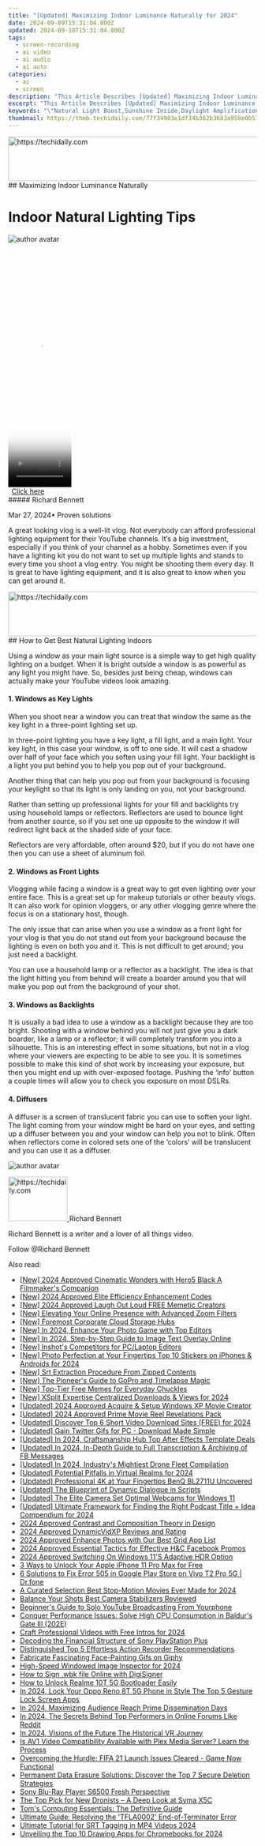 ```yaml
---
title: "[Updated] Maximizing Indoor Luminance Naturally for 2024"
date: 2024-09-09T15:31:04.800Z
updated: 2024-09-10T15:31:04.800Z
tags: 
  - screen-recording
  - ai video
  - ai audio
  - ai auto
categories: 
  - ai
  - screen
description: "This Article Describes [Updated] Maximizing Indoor Luminance Naturally for 2024"
excerpt: "This Article Describes [Updated] Maximizing Indoor Luminance Naturally for 2024"
keywords: "\"Natural Light Boost,Sunshine Inside,Daylight Amplification,Indoor Brighten Up,Eco-Luminescence,Green Luminance Increase,Shade Enhancement Naturally\""
thumbnail: https://thmb.techidaily.com/77f34903e1df34b362b3683a958e0b57f8d631d69cf5a5eaeee681f0ad029756.jpg
---
```


<!-- affiliate ads begin -->
<a href="https://ephamedtechinc.pxf.io/c/5597632/2136613/26400" target="_top" id="2136613">
  <img src="//a.impactradius-go.com/display-ad/26400-2136613" border="0" alt="https://techidaily.com" width="728" height="90"/>
</a>
<img height="0" width="0" src="https://ephamedtechinc.pxf.io/i/5597632/2136613/26400" style="position:absolute;visibility:hidden;" border="0" />
<!-- affiliate ads end -->
## Maximizing Indoor Luminance Naturally

# Indoor Natural Lighting Tips

![author avatar](https://images.wondershare.com/filmora/article-images/richard-bennett.jpg)

<!-- affiliate ads begin -->
<span id="1975648">
					<video width="128" height="480" style="cursor:pointer"
           poster="//a.impactradius-go.com/display-clicktoplayimage/1975648.png"
           onclick="if(!this.playClicked){this.play();this.setAttribute('controls',true);this.playClicked=true;}">
	   <source src="//a.impactradius-go.com/display-ad/22993-1975648">
	   <img src="//a.impactradius-go.com/display-clicktoplayimage/1975648.png" style="border: none; height: 100%; width: 100%; object-fit: contain">
	</video>
	<div style="width:80px;text-align:center"><a href="javascript:window.open(decodeURIComponent('https%3A%2F%2Fhomestyler.sjv.io%2Fc%2F5597632%2F1975648%2F22993'), '_blank');void(0);">Click here</a></div>
</span>
<img height="0" width="0" src="https://imp.pxf.io/i/5597632/1975648/22993" style="position:absolute;visibility:hidden;" border="0" />
<!-- affiliate ads end -->
##### Richard Bennett

 Mar 27, 2024• Proven solutions

 A great looking vlog is a well-lit vlog. Not everybody can afford professional lighting equipment for their YouTube channels. It’s a big investment, especially if you think of your channel as a hobby. Sometimes even if you have a lighting kit you do not want to set up multiple lights and stands to every time you shoot a vlog entry. You might be shooting them every day. It is great to have lighting equipment, and it is also great to know when you can get around it.

<!-- affiliate ads begin -->
<a href="https://appsumo.8odi.net/c/5597632/2137412/7443" target="_top" id="2137412">
  <img src="//a.impactradius-go.com/display-ad/7443-2137412" border="0" alt="https://techidaily.com" width="728" height="90"/>
</a>
<img height="0" width="0" src="https://appsumo.8odi.net/i/5597632/2137412/7443" style="position:absolute;visibility:hidden;" border="0" />
<!-- affiliate ads end -->
## How to Get Best Natural Lighting Indoors

 Using a window as your main light source is a simple way to get high quality lighting on a budget. When it is bright outside a window is as powerful as any light you might have. So, besides just being cheap, windows can actually make your YouTube videos look amazing.

#### 1\. Windows as Key Lights

 When you shoot near a window you can treat that window the same as the key light in a three-point lighting set up.

 In three-point lighting you have a key light, a fill light, and a main light. Your key light, in this case your window, is off to one side. It will cast a shadow over half of your face which you soften using your fill light. Your backlight is a light you put behind you to help you pop out of your background.

 Another thing that can help you pop out from your background is focusing your keylight so that its light is only landing on you, not your background.

 Rather than setting up professional lights for your fill and backlights try using household lamps or reflectors. Reflectors are used to bounce light from another source, so if you set one up opposite to the window it will redirect light back at the shaded side of your face.

 Reflectors are very affordable, often around $20, but if you do not have one then you can use a sheet of aluminum foil.

#### 2\. Windows as Front Lights

 Vlogging while facing a window is a great way to get even lighting over your entire face. This is a great set up for makeup tutorials or other beauty vlogs. It can also work for opinion vloggers, or any other vlogging genre where the focus is on a stationary host, though.

 The only issue that can arise when you use a window as a front light for your vlog is that you do not stand out from your background because the lighting is even on both you and it. This is not difficult to get around; you just need a backlight.

 You can use a household lamp or a reflector as a backlight. The idea is that the light hitting you from behind will create a boarder around you that will make you pop out from the background of your shot.

#### 3\. Windows as Backlights

 It is usually a bad idea to use a window as a backlight because they are too bright. Shooting with a window behind you will not just give you a dark boarder, like a lamp or a reflector; it will completely transform you into a silhouette. This is an interesting effect in some situations, but not in a vlog where your viewers are expecting to be able to see you. It is sometimes possible to make this kind of shot work by increasing your exposure, but then you might end up with over-exposed footage. Pushing the ‘info’ button a couple times will allow you to check you exposure on most DSLRs.

#### 4\. Diffusers

 A diffuser is a screen of translucent fabric you can use to soften your light. The light coming from your window might be hard on your eyes, and setting up a diffuser between you and your window can help you not to blink. Often when reflectors come in colored sets one of the ‘colors’ will be translucent and you can use it as a diffuser.

![author avatar](https://images.wondershare.com/filmora/article-images/richard-bennett.jpg)

<!-- affiliate ads begin -->
<a href="https://aligracehair.sjv.io/c/5597632/2115909/19272" target="_top" id="2115909">
  <img src="//a.impactradius-go.com/display-ad/19272-2115909" border="0" alt="https://techidaily.com" width="120" height="90"/>
</a>
<img height="0" width="0" src="https://aligracehair.sjv.io/i/5597632/2115909/19272" style="position:absolute;visibility:hidden;" border="0" />
<!-- affiliate ads end -->
Richard Bennett

Richard Bennett is a writer and a lover of all things video.

Follow @Richard Bennett


<ins class="adsbygoogle"
     style="display:block"
     data-ad-format="autorelaxed"
     data-ad-client="ca-pub-7571918770474297"
     data-ad-slot="1223367746"></ins>



<ins class="adsbygoogle"
     style="display:block"
     data-ad-client="ca-pub-7571918770474297"
     data-ad-slot="8358498916"
     data-ad-format="auto"
     data-full-width-responsive="true"></ins>


<span class="atpl-alsoreadstyle">Also read:</span>
<div><ul>
<li><a href="https://fox-direct.techidaily.com/new-2024-approved-cinematic-wonders-with-hero5-black-a-filmmakers-companion/"><u>[New] 2024 Approved Cinematic Wonders with Hero5 Black A Filmmaker's Companion</u></a></li>
<li><a href="https://fox-direct.techidaily.com/new-2024-approved-elite-efficiency-enhancement-codes/"><u>[New] 2024 Approved Elite Efficiency Enhancement Codes</u></a></li>
<li><a href="https://fox-direct.techidaily.com/new-2024-approved-laugh-out-loud-free-memetic-creators/"><u>[New] 2024 Approved Laugh Out Loud FREE Memetic Creators</u></a></li>
<li><a href="https://fox-direct.techidaily.com/new-elevating-your-online-presence-with-advanced-zoom-filters/"><u>[New] Elevating Your Online Presence with Advanced Zoom Filters</u></a></li>
<li><a href="https://fox-direct.techidaily.com/new-foremost-corporate-cloud-storage-hubs/"><u>[New] Foremost Corporate Cloud Storage Hubs</u></a></li>
<li><a href="https://instagram-video-recordings.techidaily.com/new-in-2024-enhance-your-photo-game-with-top-editors/"><u>[New] In 2024, Enhance Your Photo Game with Top Editors</u></a></li>
<li><a href="https://fox-direct.techidaily.com/new-in-2024-step-by-step-guide-to-image-text-overlay-online/"><u>[New] In 2024, Step-by-Step Guide to Image Text Overlay Online</u></a></li>
<li><a href="https://fox-direct.techidaily.com/new-inshots-competitors-for-pclaptop-editors/"><u>[New] Inshot's Competitors for PC/Laptop Editors</u></a></li>
<li><a href="https://fox-direct.techidaily.com/new-photo-perfection-at-your-fingertips-top-10-stickers-on-iphones-and-androids-for-2024/"><u>[New] Photo Perfection at Your Fingertips Top 10 Stickers on iPhones & Androids for 2024</u></a></li>
<li><a href="https://fox-direct.techidaily.com/new-srt-extraction-procedure-from-zipped-contents/"><u>[New] Srt Extraction Procedure From Zipped Contents</u></a></li>
<li><a href="https://fox-direct.techidaily.com/new-the-pioneers-guide-to-gopro-and-timelapse-magic/"><u>[New] The Pioneer's Guide to GoPro and Timelapse Magic</u></a></li>
<li><a href="https://some-approaches.techidaily.com/new-top-tier-free-memes-for-everyday-chuckles/"><u>[New] Top-Tier Free Memes for Everyday Chuckles</u></a></li>
<li><a href="https://fox-direct.techidaily.com/new-xsplit-expertise-centralized-downloads-and-views-for-2024/"><u>[New] XSplit Expertise Centralized Downloads & Views for 2024</u></a></li>
<li><a href="https://fox-direct.techidaily.com/updated-2024-approved-acquire-and-setup-windows-xp-movie-creator/"><u>[Updated] 2024 Approved Acquire & Setup Windows XP Movie Creator</u></a></li>
<li><a href="https://fox-direct.techidaily.com/updated-2024-approved-prime-movie-reel-revelations-pack/"><u>[Updated] 2024 Approved Prime Movie Reel Revelations Pack</u></a></li>
<li><a href="https://facebook-video-share.techidaily.com/updated-discover-top-6-short-video-download-sites-free-for-2024/"><u>[Updated] Discover Top 6 Short Video Download Sites (FREE) for 2024</u></a></li>
<li><a href="https://twitter-videos.techidaily.com/updated-gain-twitter-gifs-for-pc-download-made-simple/"><u>[Updated] Gain Twitter Gifs for PC - Download Made Simple</u></a></li>
<li><a href="https://fox-direct.techidaily.com/updated-in-2024-craftsmanship-hub-top-after-effects-template-deals/"><u>[Updated] In 2024, Craftsmanship Hub Top After Effects Template Deals</u></a></li>
<li><a href="https://desktop-recording.techidaily.com/updated-in-2024-in-depth-guide-to-full-transcription-and-archiving-of-fb-messages/"><u>[Updated] In 2024, In-Depth Guide to Full Transcription & Archiving of FB Messages</u></a></li>
<li><a href="https://fox-direct.techidaily.com/updated-in-2024-industrys-mightiest-drone-fleet-compilation/"><u>[Updated] In 2024, Industry's Mightiest Drone Fleet Compilation</u></a></li>
<li><a href="https://fox-direct.techidaily.com/updated-potential-pitfalls-in-virtual-realms-for-2024/"><u>[Updated] Potential Pitfalls in Virtual Realms for 2024</u></a></li>
<li><a href="https://fox-direct.techidaily.com/updated-professional-4k-at-your-fingertips-benq-bl2711u-uncovered/"><u>[Updated] Professional 4K at Your Fingertips BenQ BL2711U Uncovered</u></a></li>
<li><a href="https://fox-direct.techidaily.com/updated-the-blueprint-of-dynamic-dialogue-in-scripts/"><u>[Updated] The Blueprint of Dynamic Dialogue in Scripts</u></a></li>
<li><a href="https://digital-screen-recording.techidaily.com/updated-the-elite-camera-set-optimal-webcams-for-windows-11/"><u>[Updated] The Elite Camera Set Optimal Webcams for Windows 11</u></a></li>
<li><a href="https://fox-direct.techidaily.com/updated-ultimate-framework-for-finding-the-right-podcast-title-plus-idea-compendium-for-2024/"><u>[Updated] Ultimate Framework for Finding the Right Podcast Title + Idea Compendium for 2024</u></a></li>
<li><a href="https://fox-direct.techidaily.com/2024-approved-contrast-and-composition-theory-in-design/"><u>2024 Approved Contrast and Composition Theory in Design</u></a></li>
<li><a href="https://fox-direct.techidaily.com/2024-approved-dynamicvidxp-reviews-and-rating/"><u>2024 Approved DynamicVidXP Reviews and Rating</u></a></li>
<li><a href="https://fox-direct.techidaily.com/2024-approved-enhance-photos-with-our-best-grid-app-list/"><u>2024 Approved Enhance Photos with Our Best Grid App List</u></a></li>
<li><a href="https://fox-direct.techidaily.com/2024-approved-essential-tactics-for-effective-handc-facebook-promos/"><u>2024 Approved Essential Tactics for Effective H&C Facebook Promos</u></a></li>
<li><a href="https://fox-direct.techidaily.com/2024-approved-switching-on-windows-11s-adaptive-hdr-option/"><u>2024 Approved Switching On Windows 11'S Adaptive HDR Option</u></a></li>
<li><a href="https://sim-unlock.techidaily.com/3-ways-to-unlock-your-apple-iphone-11-pro-max-for-free-by-drfone-ios/"><u>3 Ways to Unlock Your Apple iPhone 11 Pro Max for Free</u></a></li>
<li><a href="https://howto.techidaily.com/6-solutions-to-fix-error-505-in-google-play-store-on-vivo-t2-pro-5g-drfone-by-drfone-fix-android-problems-fix-android-problems/"><u>6 Solutions to Fix Error 505 in Google Play Store on Vivo T2 Pro 5G | Dr.fone</u></a></li>
<li><a href="https://fox-direct.techidaily.com/a-curated-selection-best-stop-motion-movies-ever-made-for-2024/"><u>A Curated Selection Best Stop-Motion Movies Ever Made for 2024</u></a></li>
<li><a href="https://fox-direct.techidaily.com/balance-your-shots-best-camera-stabilizers-reviewed/"><u>Balance Your Shots Best Camera Stabilizers Reviewed</u></a></li>
<li><a href="https://extra-hints.techidaily.com/beginners-guide-to-solo-youtube-broadcasting-from-yourphone/"><u>Beginner's Guide to Solo YouTube Broadcasting From Yourphone</u></a></li>
<li><a href="https://win-answers.techidaily.com/conquer-performance-issues-solve-high-cpu-consumption-in-baldurs-gate-iii-202e/"><u>Conquer Performance Issues: Solve High CPU Consumption in Baldur's Gate III (202E)</u></a></li>
<li><a href="https://fox-direct.techidaily.com/craft-professional-videos-with-free-intros-for-2024/"><u>Craft Professional Videos with Free Intros for 2024</u></a></li>
<li><a href="https://games-able.techidaily.com/decoding-the-financial-structure-of-sony-playstation-plus/"><u>Decoding the Financial Structure of Sony PlayStation Plus</u></a></li>
<li><a href="https://fox-direct.techidaily.com/distinguished-top-5-effortless-action-recorder-recommendations/"><u>Distinguished Top 5 Effortless Action Recorder Recommendations</u></a></li>
<li><a href="https://fox-direct.techidaily.com/fabricate-fascinating-face-painting-gifs-on-giphy/"><u>Fabricate Fascinating Face-Painting Gifs on Giphy</u></a></li>
<li><a href="https://fox-direct.techidaily.com/high-speed-windowed-image-inspector-for-2024/"><u>High-Speed Windowed Image Inspector for 2024</u></a></li>
<li><a href="https://blog-min.techidaily.com/how-to-sign-wbk-file-online-with-digisigner-by-ldigisigner-sign-a-word-sign-a-word/"><u>How to Sign .wbk file Online with DigiSigner</u></a></li>
<li><a href="https://easy-unlock-android.techidaily.com/how-to-unlock-realme-10t-5g-bootloader-easily-by-drfone-android/"><u>How to Unlock Realme 10T 5G Bootloader Easily</u></a></li>
<li><a href="https://easy-unlock-android.techidaily.com/in-2024-lock-your-oppo-reno-8t-5g-phone-in-style-the-top-5-gesture-lock-screen-apps-by-drfone-android/"><u>In 2024, Lock Your Oppo Reno 8T 5G Phone in Style The Top 5 Gesture Lock Screen Apps</u></a></li>
<li><a href="https://fox-direct.techidaily.com/in-2024-maximizing-audience-reach-prime-dissemination-days/"><u>In 2024, Maximizing Audience Reach Prime Dissemination Days</u></a></li>
<li><a href="https://fox-direct.techidaily.com/in-2024-the-secrets-behind-top-performers-in-online-forums-like-reddit/"><u>In 2024, The Secrets Behind Top Performers in Online Forums Like Reddit</u></a></li>
<li><a href="https://fox-direct.techidaily.com/in-2024-visions-of-the-future-the-historical-vr-journey/"><u>In 2024, Visions of the Future The Historical VR Journey</u></a></li>
<li><a href="https://discover-helper.techidaily.com/is-av1-video-compatibility-available-with-plex-media-server-learn-the-process/"><u>Is AV1 Video Compatibility Available with Plex Media Server? Learn the Process</u></a></li>
<li><a href="https://win-answers.techidaily.com/overcoming-the-hurdle-fifa-21-launch-issues-cleared-game-now-functional/"><u>Overcoming the Hurdle: FIFA 21 Launch Issues Cleared - Game Now Functional</u></a></li>
<li><a href="https://data-safeguard.techidaily.com/permanent-data-erasure-solutions-discover-the-top-7-secure-deletion-strategies/"><u>Permanent Data Erasure Solutions: Discover the Top 7 Secure Deletion Strategies</u></a></li>
<li><a href="https://fox-direct.techidaily.com/sony-blu-ray-player-s6500-fresh-perspective/"><u>Sony Blu-Ray Player S6500 Fresh Perspective</u></a></li>
<li><a href="https://fox-direct.techidaily.com/the-top-pick-for-new-dronists-a-deep-look-at-syma-x5c/"><u>The Top Pick for New Dronists – A Deep Look at Syma X5C</u></a></li>
<li><a href="https://hardware-tips.techidaily.com/toms-computing-essentials-the-definitive-guide/"><u>Tom's Computing Essentials: The Definitive Guide</u></a></li>
<li><a href="https://program-issues.techidaily.com/ultimate-guide-resolving-the-tfla0002-end-of-terminator-error/"><u>Ultimate Guide: Resolving the 'TFLA0002' End-of-Terminator Error</u></a></li>
<li><a href="https://fox-direct.techidaily.com/ultimate-tutorial-for-srt-tagging-in-mp4-videos-2024/"><u>Ultimate Tutorial for SRT Tagging in MP4 Videos 2024</u></a></li>
<li><a href="https://fox-direct.techidaily.com/unveiling-the-top-10-drawing-apps-for-chromebooks-for-2024/"><u>Unveiling the Top 10 Drawing Apps for Chromebooks for 2024</u></a></li>
</ul></div>
